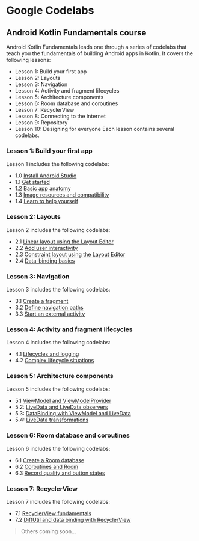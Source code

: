 # Google Codelabs

## Android Kotlin Fundamentals course
Android Kotlin Fundamentals leads one through a series of codelabs that teach you the fundamentals of building Android apps in Kotlin.
It covers the following lessons:
* Lesson 1: Build your first app
* Lesson 2: Layouts
* Lesson 3: Navigation
* Lesson 4: Activity and fragment lifecycles
* Lesson 5: Architecture components
* Lesson 6: Room database and coroutines
* Lesson 7: RecyclerView
* Lesson 8: Connecting to the internet
* Lesson 9: Repository
* Lesson 10: Designing for everyone
Each lesson contains several codelabs.

### Lesson 1: Build your first app
Lesson 1 includes the following codelabs:
* 1.0 [Install Android Studio](https://codelabs.developers.google.com/codelabs/kotlin-android-training-install-studio/index.html?index=..%2F..android-kotlin-fundamentals)
* 1.1 [Get started](https://codelabs.developers.google.com/codelabs/kotlin-android-training-get-started/)
* 1.2 [Basic app anatomy](https://codelabs.developers.google.com/codelabs/kotlin-android-training-app-anatomy/)
* 1.3 [Image resources and compatibility](https://codelabs.developers.google.com/codelabs/kotlin-android-training-images-compat/index.html?index=..%2F..android-kotlin-fundamentals)
* 1.4 [Learn to help yourself](https://codelabs.developers.google.com/codelabs/kotlin-android-training-available-resources/index.html?index=..%2F..android-kotlin-fundamentals)

### Lesson 2: Layouts
Lesson 2 includes the following codelabs:
* 2.1 [Linear layout using the Layout Editor](https://codelabs.developers.google.com/codelabs/kotlin-android-training-linear-layout/index.html?index=..%2F..android-kotlin-fundamentals)
* 2.2 [Add user interactivity](https://codelabs.developers.google.com/codelabs/kotlin-android-training-interactivity/index.html?index=..%2F..android-kotlin-fundamentals)
* 2.3 [Constraint layout using the Layout Editor](https://codelabs.developers.google.com/codelabs/kotlin-android-training-constraint-layout/index.html?index=..%2F..android-kotlin-fundamentals)
* 2.4 [Data-binding basics](https://codelabs.developers.google.com/codelabs/kotlin-android-training-data-binding-basics/index.html?index=..%2F..android-kotlin-fundamentals)

### Lesson 3: Navigation
Lesson 3 includes the following codelabs:
* 3.1 [Create a fragment](https://codelabs.developers.google.com/codelabs/kotlin-android-training-create-and-add-fragment/index.html)
* 3.2 [Define navigation paths](https://codelabs.developers.google.com/codelabs/kotlin-android-training-add-navigation/index.html)
* 3.3 [Start an external activity](https://codelabs.developers.google.com/codelabs/kotlin-android-training-start-external-activity/index.html)

### Lesson 4: Activity and fragment lifecycles
Lesson 4 includes the following codelabs:
* 4.1 [Lifecycles and logging](https://codelabs.developers.google.com/codelabs/kotlin-android-training-lifecycles-logging/index.html)
* 4.2 [Complex lifecycle situations](https://codelabs.developers.google.com/codelabs/kotlin-android-training-complex-lifecycle/index.html)

### Lesson 5: Architecture components
Lesson 5 includes the following codelabs:
* 5.1 [ViewModel and ViewModelProvider](https://codelabs.developers.google.com/codelabs/kotlin-android-training-view-model)
* 5.2: [LiveData and LiveData observers](https://codelabs.developers.google.com/codelabs/kotlin-android-training-live-data)
* 5.3: [DataBinding with ViewModel and LiveData](https://codelabs.developers.google.com/codelabs/kotlin-android-training-live-data-data-binding)
* 5.4: [LiveData transformations](https://codelabs.developers.google.com/codelabs/kotlin-android-training-live-data-transformations)

### Lesson 6: Room database and coroutines
Lesson 6 includes the following codelabs:
* 6.1 [Create a Room database](https://codelabs.developers.google.com/codelabs/kotlin-android-training-room-database)
* 6.2 [Coroutines and Room](https://codelabs.developers.google.com/codelabs/kotlin-android-training-coroutines-and-room)
* 6.3 [Record quality and button states](https://codelabs.developers.google.com/codelabs/kotlin-android-training-quality-and-states)

### Lesson 7: RecyclerView
Lesson 7 includes the following codelabs:
* 7.1 [RecyclerView fundamentals](https://codelabs.developers.google.com/codelabs/kotlin-android-training-recyclerview-fundamentals)
* 7.2 [DiffUtil and data binding with RecyclerView](https://codelabs.developers.google.com/codelabs/kotlin-android-training-diffutil-databinding)

> Others coming soon...
